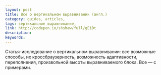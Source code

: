 ```yaml
---
layout: post
title: Все о вертикальном выравнивании (англ.)
category: guides, articles, 
tags: вертикальное выравнивание, 
link: http://codepen.io/shshaw/full/gEiDt
description: 
keywords: 
---
```


<p>Статья-исследование о вертикальном выравнивании: все возможные способы, их кроссбраузерность, возможность адаптивности, переполнения, произвольной высоты выравниваемого блока. Все — с примерами.</p>
